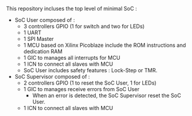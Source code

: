 This repository incluses the top level of minimal SoC :
- SoC User composed of :
  - 3 controllers GPIO (1 for switch and two for LEDs)
  - 1 UART
  - 1 SPI Master
  - 1 MCU based on Xilinx Picoblaze include the ROM instructions and dedication RAM
  - 1 GIC to manages all interrupts for MCU
  - 1 ICN to connect all slaves with MCU
  - SoC User includes safety features : Lock-Step or TMR.
- SoC Supervisor composed of :
  - 2 controllers GPIO (1 to reset the SoC User, 1 for LEDs)
  - 1 GIC to manages receive errors from SoC User
    - When an error is detected, the SoC Supervisor reset the SoC User.
  - 1 ICN to connect all slaves with MCU
